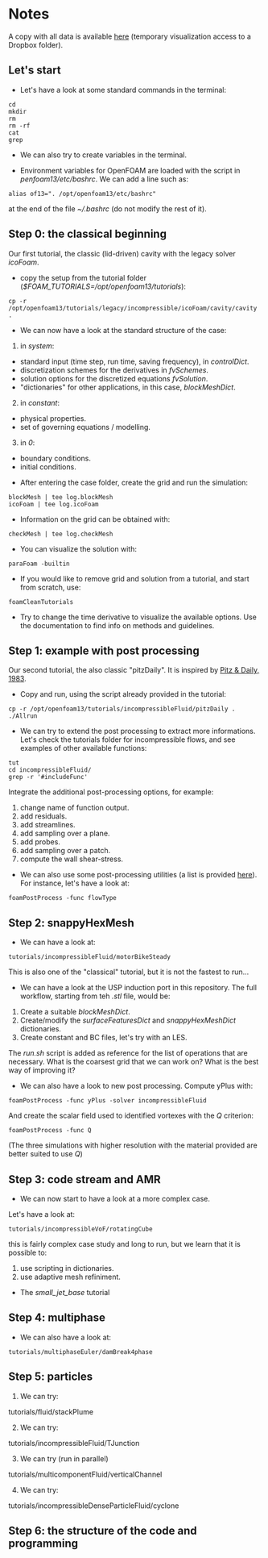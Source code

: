 # Notes

A copy with all data is available [here](https://www.dropbox.com/scl/fo/831dyn6jb6kzsjlah0osh/AAJBztjOqlOzHatEmytXSHw?rlkey=677lqu8ws7un1pku7a5hx9cik&st=ij3sskru&dl=0) (temporary visualization access to a Dropbox folder).

## Let's start

* Let's have a look at some standard commands in the terminal: 
```
cd
mkdir
rm
rm -rf 
cat 
grep
```
* We can also try to create variables in the terminal.

* Environment variables for OpenFOAM are loaded with the script in *penfoam13/etc/bashrc*. We can add a line such as: 
```
alias of13=". /opt/openfoam13/etc/bashrc"
```
at the end of the file *~/.bashrc* (do not modify the rest of it).

## Step 0: the classical beginning

Our first tutorial, the classic (lid-driven) cavity with the legacy solver *icoFoam*. 

* copy the setup from the tutorial folder (*$FOAM_TUTORIALS=/opt/openfoam13/tutorials*):

```
cp -r /opt/openfoam13/tutorials/legacy/incompressible/icoFoam/cavity/cavity .
```

* We can now have a look at the standard structure of the case: 

1. in *system*:
- standard input (time step, run time, saving frequency), in *controlDict*.
- discretization schemes for the derivatives in *fvSchemes*.
- solution options for the discretized equations *fvSolution*.
- "dictionaries" for other applications, in this case, *blockMeshDict*.
2. in *constant*: 
- physical properties.
- set of governing equations / modelling.
3. in *0*: 
- boundary conditions.
- initial conditions.

* After entering the case folder, create the grid and run the simulation:

```
blockMesh | tee log.blockMesh
icoFoam | tee log.icoFoam
```

* Information on the grid can be obtained with:
```
checkMesh | tee log.checkMesh
```

* You can visualize the solution with: 
```
paraFoam -builtin
```

* If you would like to remove grid and solution from a tutorial, and start from scratch, use: 
```
foamCleanTutorials 
```

* Try to change the time derivative to visualize the available options. Use the documentation to find info on methods and guidelines.

## Step 1: example with post processing

Our second tutorial, the also classic "pitzDaily". It is inspired by [Pitz & Daily, 1983](https://doi.org/10.2514/3.8290).

* Copy and run, using the script already provided in the tutorial:

```
cp -r /opt/openfoam13/tutorials/incompressibleFluid/pitzDaily . 
./Allrun
```

* We can try to extend the post processing to extract more informations. Let's check the tutorials folder for incompressible flows, and see examples of other available functions: 

```
tut
cd incompressibleFluid/
grep -r '#includeFunc'
```

Integrate the additional post-processing options, for example:
1. change name of function output.
2. add residuals.
3. add streamlines.
4. add sampling over a plane.
5. add probes.
6. add sampling over a patch.
7. compute the wall shear-stress. 

* We can also use some post-processing utilities (a list is provided [here](https://doc.cfd.direct/openfoam/user-guide-v13/post-processing-functionality#x41-2180007.3)). For instance, let's have a look at: 
```
foamPostProcess -func flowType
```

## Step 2: snappyHexMesh

* We can have a look at:
```
tutorials/incompressibleFluid/motorBikeSteady
```
This is also one of the "classical" tutorial, but it is not the fastest to run... 

* We can have a look at the USP induction port in this repository. The full workflow, starting from teh *.stl* file, would be:

1. Create a suitable *blockMeshDict*.
2. Create/modify the *surfaceFeaturesDict* and *snappyHexMeshDict* dictionaries.
3. Create constant and BC files, let's try with an LES.

The *run.sh* script is added as reference for the list of operations that are necessary. What is the coarsest grid that we can work on? What is the best way of improving it?

* We can also have a look to new post processing. Compute yPlus with: 

```
foamPostProcess -func yPlus -solver incompressibleFluid
```

And create the scalar field used to identified vortexes with the *Q* criterion:

```
foamPostProcess -func Q
```

(The three simulations with higher resolution with the material provided are better suited to use *Q*)

## Step 3: code stream and AMR

* We can now start to have a look at a more complex case.

Let's have a look at:
```
tutorials/incompressibleVoF/rotatingCube
```
this is fairly complex case study and long to run, but we learn that it is possible to:

1. use scripting in dictionaries.
2. use adaptive mesh refiniment.

* The *small_jet_base* tutorial 

## Step 4: multiphase


* We can also have a look at:
```
tutorials/multiphaseEuler/damBreak4phase
```

## Step 5: particles

1. We can try:

tutorials/fluid/stackPlume

2. We can try:

tutorials/incompressibleFluid/TJunction

3. We can try (run in parallel)

tutorials/multicomponentFluid/verticalChannel

4. We can try: 

tutorials/incompressibleDenseParticleFluid/cyclone

## Step 6: the structure of the code and programming